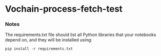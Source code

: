 # Vochain-process-fetch-test


### Notes
The requirements.txt file should list all Python libraries that your notebooks depend on, and they will be installed using:

```
pip install -r requirements.txt
```
